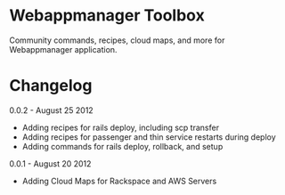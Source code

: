 Webappmanager Toolbox
=====================
Community commands, recipes, cloud maps, and more for Webappmanager application.


Changelog
=========

0.0.2 - August 25 2012
 * Adding recipes for rails deploy, including scp transfer
 * Adding recipes for passenger and thin service restarts during deploy
 * Adding commands for rails deploy, rollback, and setup

0.0.1 - August 20 2012
 * Adding Cloud Maps for Rackspace and AWS Servers
